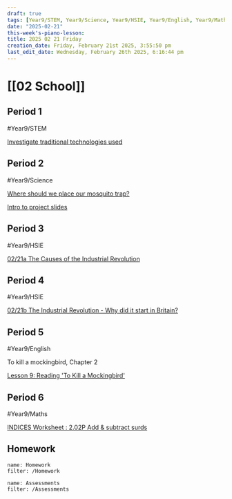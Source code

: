 ```yaml
---
draft: true
tags: [Year9/STEM, Year9/Science, Year9/HSIE, Year9/English, Year9/Maths]
date: "2025-02-21"
this-week's-piano-lesson: 
title: 2025 02 21 Friday
creation_date: Friday, February 21st 2025, 3:55:50 pm
last_edit_date: Wednesday, February 26th 2025, 6:16:44 pm
---
```


# [[02 School]]

## Period 1

#Year9/STEM

[Investigate traditional technologies used](https://classroom.google.com/c/NzQ5NTMwMDk1Mzk3/a/NzUwNTE5ODI2OTEw/details)

## Period 2

#Year9/Science

[Where should we place our mosquito trap?](https://classroom.google.com/c/NzQ4ODM2MTQ5Njc5/sa/NzUzOTM2NDEyOTQ1/details)

[Intro to project slides](https://classroom.google.com/c/NzQ4ODM2MTQ5Njc5/m/NzM4MjYwNzA4NDQx/details)

## Period 3

#Year9/HSIE

[02/21a The Causes of the Industrial Revolution](https://classroom.google.com/c/NzQ4ODYwNjMyODE3/a/NzU0MTQxMzMyMDA2/details)

## Period 4

#Year9/HSIE

[02/21b The Industrial Revolution - Why did it start in Britain?](https://classroom.google.com/c/NzQ4ODYwNjMyODE3/a/NzM4MzE4Mzk0MzI1/details)

## Period 5

#Year9/English

To kill a mockingbird, Chapter 2

[Lesson 9: Reading 'To Kill a Mockingbird'](https://classroom.google.com/c/NzQyMDEwNTQ1NDIx/m/NzU0NDgxNjE0NDAw/details)

## Period 6

#Year9/Maths

[INDICES Worksheet : 2.02P Add & subtract surds](https://classroom.google.com/c/NzMyNzA1Njc2ODI0/a/NzMyNzA1Njc2ODc4/details)

## Homework

```todoist
name: Homework
filter: /Homework
```

```todoist
name: Assessments
filter: /Assessments
```
